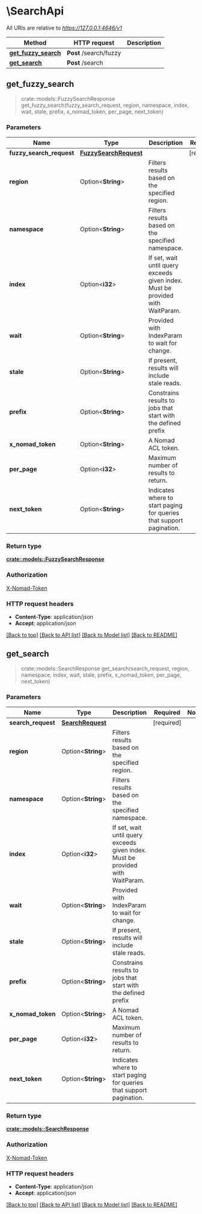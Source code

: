 # \SearchApi

All URIs are relative to *https://127.0.0.1:4646/v1*

| Method                                                | HTTP request           | Description |
| ----------------------------------------------------- | ---------------------- | ----------- |
| [**get_fuzzy_search**](SearchApi.md#get_fuzzy_search) | **Post** /search/fuzzy |
| [**get_search**](SearchApi.md#get_search)             | **Post** /search       |

## get_fuzzy_search

> crate::models::FuzzySearchResponse get_fuzzy_search(fuzzy_search_request,
> region, namespace, index, wait, stale, prefix, x_nomad_token, per_page,
> next_token)

### Parameters

| Name                     | Type                                            | Description                                                                    | Required   | Notes |
| ------------------------ | ----------------------------------------------- | ------------------------------------------------------------------------------ | ---------- | ----- |
| **fuzzy_search_request** | [**FuzzySearchRequest**](FuzzySearchRequest.md) |                                                                                | [required] |
| **region**               | Option<**String**>                              | Filters results based on the specified region.                                 |            |
| **namespace**            | Option<**String**>                              | Filters results based on the specified namespace.                              |            |
| **index**                | Option<**i32**>                                 | If set, wait until query exceeds given index. Must be provided with WaitParam. |            |
| **wait**                 | Option<**String**>                              | Provided with IndexParam to wait for change.                                   |            |
| **stale**                | Option<**String**>                              | If present, results will include stale reads.                                  |            |
| **prefix**               | Option<**String**>                              | Constrains results to jobs that start with the defined prefix                  |            |
| **x_nomad_token**        | Option<**String**>                              | A Nomad ACL token.                                                             |            |
| **per_page**             | Option<**i32**>                                 | Maximum number of results to return.                                           |            |
| **next_token**           | Option<**String**>                              | Indicates where to start paging for queries that support pagination.           |            |

### Return type

[**crate::models::FuzzySearchResponse**](FuzzySearchResponse.md)

### Authorization

[X-Nomad-Token](../README.md#X-Nomad-Token)

### HTTP request headers

- **Content-Type**: application/json
- **Accept**: application/json

[[Back to top]](#)
[[Back to API list]](../README.md#documentation-for-api-endpoints)
[[Back to Model list]](../README.md#documentation-for-models)
[[Back to README]](../README.md)

## get_search

> crate::models::SearchResponse get_search(search_request, region, namespace,
> index, wait, stale, prefix, x_nomad_token, per_page, next_token)

### Parameters

| Name               | Type                                  | Description                                                                    | Required   | Notes |
| ------------------ | ------------------------------------- | ------------------------------------------------------------------------------ | ---------- | ----- |
| **search_request** | [**SearchRequest**](SearchRequest.md) |                                                                                | [required] |
| **region**         | Option<**String**>                    | Filters results based on the specified region.                                 |            |
| **namespace**      | Option<**String**>                    | Filters results based on the specified namespace.                              |            |
| **index**          | Option<**i32**>                       | If set, wait until query exceeds given index. Must be provided with WaitParam. |            |
| **wait**           | Option<**String**>                    | Provided with IndexParam to wait for change.                                   |            |
| **stale**          | Option<**String**>                    | If present, results will include stale reads.                                  |            |
| **prefix**         | Option<**String**>                    | Constrains results to jobs that start with the defined prefix                  |            |
| **x_nomad_token**  | Option<**String**>                    | A Nomad ACL token.                                                             |            |
| **per_page**       | Option<**i32**>                       | Maximum number of results to return.                                           |            |
| **next_token**     | Option<**String**>                    | Indicates where to start paging for queries that support pagination.           |            |

### Return type

[**crate::models::SearchResponse**](SearchResponse.md)

### Authorization

[X-Nomad-Token](../README.md#X-Nomad-Token)

### HTTP request headers

- **Content-Type**: application/json
- **Accept**: application/json

[[Back to top]](#)
[[Back to API list]](../README.md#documentation-for-api-endpoints)
[[Back to Model list]](../README.md#documentation-for-models)
[[Back to README]](../README.md)
